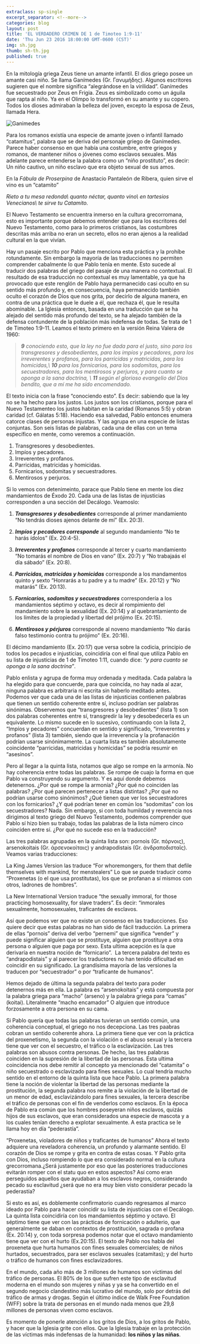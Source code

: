 ```yaml
---
extraclass: sp-single
excerpt_separator: <!--more-->
categories: blog
layout: post
title: 'EL VERDADERO CRIMEN DE 1 de Timoteo 1:9-11'
date: 'Thu Jun 23 2016 18:00:00 GMT-0600 (CST)'
img: sh.jpg
thumb: sh-th.jpg
published: true
---
```

En la mitología griega Zeus tiene un amante infantil. El dios griego posee un amante casi niño. Se llama Ganímedes (Gr. Γανυμήδης).  Algunos escritores sugieren que el nombre significa “alegrándose en la virilidad”. Ganímedes fue secuestrado por Zeus en Frigia. Zeus es simbolizado como un águila que rapta al niño. Ya en el Olimpo lo transformó en su amante y su copero. Todos los dioses admiraban la belleza del joven, excepto la esposa de Zeus, llamada Hera.

<!--more-->
![Ganimedes](http://guayom.github.io/imperfectos/images/ganimedes.jpg "Ganímedes")

Para los romanos existía una especie de amante joven o infantil llamado “catamitus”,  palabra que se deriva del personaje griego de Ganímedes.  Parece haber consenso en que había una costumbre, entre griegos y romanos, de mantener niños o jóvenes como esclavos sexuales. Más adelante parece entenderse la palabra como un “niño prostituto”, es decir:  Un niño cautivo, un niño esclavo que era objeto sexual de sus amos.

En la _Fábula de Proserpina_ de Anastacio Pantaleón de Ribera, quien sirve el vino es un “catamito”

_Rieto a tu mesa redonda\\
quanto néctar, quanto vino\\
en tartesios Venecianos\\
te sirve tu Catamito._

El Nuevo Testamento se encuentra inmerso en la cultura grecorromana, esto es importante porque debemos entender que para los escritores del Nuevo Testamento, como para lo primeros cristianos, las costumbres descritas más arriba no eran un secreto, ellos no eran ajenos a la realidad cultural en la que vivían.  

Hay un pasaje escrito por Pablo que menciona esta práctica y la prohíbe rotundamente. Sin embargo la mayoría de las traducciones no permiten comprender cabalmente lo que Pablo tenía en mente. Esto sucede al traducir dos palabras del griego del pasaje de una manera no contextual. El resultado de esa traducción no contextual es muy lamentable, ya que ha provocado que este renglón de Pablo haya permanecido casi oculto en su sentido más profundo y, en consecuencia, haya permanecido también oculto el corazón de Dios que nos grita, por decirlo de alguna manera, en contra de una práctica que le duele a él, que rechaza él, que le resulta abominable. La Iglesia entonces, basada en una traducción que se ha alejado del sentido más profundo del texto, se ha alejado también de la defensa contundente de la población más indefensa de todas. Se trata de 1 de Timoteo 1:9-11.  Leamos el texto primero en la versión Reina Valera de 1960:

>_**9** conociendo esto, que la ley no fue dada para el justo, sino para los transgresores y desobedientes, para los impíos y pecadores, para los irreverentes y profanos, para los parricidas y matricidas, para los homicidas,\\
**10** para los fornicarios, para los sodomitas, para los secuestradores, para los mentirosos y perjuros, y para cuanto se oponga a la sana doctrina, \\
**11** según el glorioso evangelio del Dios bendito, que a mí me ha sido encomendado._

El texto inicia con la frase “conociendo esto”. Es decir: sabiendo que la ley no se ha hecho para los justos. Los justos son los cristianos, porque para el Nuevo Testamenteo los justos habitan en la caridad (Romanos 5:5) y obran caridad (cf. Gálatas 5:18). Haciendo esa salvedad, Pablo entonces enumera catorce clases de personas injustas. Y las agrupa en una especie de listas conjuntas. Son seis listas de palabras, cada una de ellas con un tema específico en mente, como veremos a continuación.  

1. Transgresores y desobedientes. 
2. Impíos y pecadores.
3. Irreverentes y profanos.
4. Parricidas, matricidas y homicidas.
5. Fornicarios, sodomitas y secuestradores.
6. Mentirosos y perjuros.

Si lo vemos con detenimeinto, parace que Pablo tiene en mente los diez mandamientos de Éxodo 20. Cada una de las listas de injusticias corresponden a una sección del Decálogo.  Veamoslo:  

1. *__Transgresores y desobedientes__* corresponde al primer mandamiento “No tendrás dioses ajenos delante de mí” (Ex. 20:3). 

2. *__Impíos y pecadores corresponde__* al segundo mandamiento “No te harás ídolos” (Ex. 20:4-5).

3. *__Irreverentes y profanos__* corresponde al tercer y cuarto mandamiento “No tomarás el nombre de Dios en vano” (Ex. 20:7) y “No trabajaás el día sábado” (Ex. 20:8).

4. *__Parricidas, matricidas y homicidas__* corresponde a los mandamentos quinto y sexto “Honrarás a tu padre y a tu madre” (Ex. 20:12) y “No matarás” (Ex. 20:13).

5. *__Fornicarios, sodomitas y secuestradores__* correspondería a los mandamientos séptimo y octavo, es decir al rompimiento del mandamiento sobre la sexualidad (Ex. 20:14) y al quebrantamiento de los límites de la propiedad y libertad del prójimo (Ex. 20:15).

6. *__Mentirosos y pérjuros__* corresponde al noveno mandamiento “No darás falso testimonio contra tu prójimo” (Ex. 20:16).

El décimo mandamiento (Ex. 20:17) que versa sobre la codicia, principio de todos los pecados e injusticias, coincidiría con el final que utiliza Pablo en su lista de injusticias de 1 de Timoteo 1:11, cuando dice: _“y para cuanto se oponga a la sana doctrina”_.

Pablo enlista y agrupa de forma muy ordenada y meditada. Cada palabra la ha elegido para que concuerde, para que coincida, no hay nada al azar, ninguna palabra es arbitraria ni escrita sin haberlo meditado antes. Podemos ver que cada una de las listas de injusticias contienen palabras que tienen un sentido coherente entre sí, incluso podrían ser palabras sinónimas. Observemos que “transgresores y desobedientes” (lista 1) son dos palabras coherentes entre sí, transgredir la ley y desobedecerla es un equivalente. Lo mismo sucede en lo sucesivo, continuando con la lista 2,  “Impíos y pecadores” concuerdan en sentido y significado, “irreverentes y profanos” (lista 3) también, siendo que la irreverencia y la profanación podrían usarse sinónimamente. La cuarta lista es también absolutamente coincidente “parricidas, matricidas y homicidas” se podría resumir en “asesinos”.

Pero al llegar a la quinta lista, notamos que algo se rompe en la armonía. No hay coherencia entre todas las palabras. Se rompe de cuajo la forma en que Pablo va construyendo su argumento.  Y es aquí donde debemos detenernos. ¿Por qué se rompe la armonía? ¿Por qué no coinciden las palabras? ¿Por qué parecen pertenecer a listas distintas? ¿Por qué no podrían usarse como sinónimos?  ¿Qué tienen que ver los secuestradores con los fornicarios? ¿Y qué podrían tener en común los “sodomitas” con los secuestradores? Nada.  Sin embargo, si con toda humildad y reverencia nos dirigimos al texto griego del Nuevo Testamento, podemos comprender que Pablo sí hizo bien su trabajo, todas las palabras de la lista número cinco coinciden entre sí. ¿Por qué no sucede eso en la traducción?

Las tres palabras agrupadas en la quinta lista son: pornois (Gr. πόρνοις), arsenokoitais (Gr. ἀρσενοκοίταις) y andrapodistais (Gr. ἀνδραποδισταῖς).  Veamos varias traducciones:  

La King James Version las traduce “For whoremongers, for them that defile themselves with mankind, for menstealers” Lo que se puede traducir como “Proxenetas (o el que usa prostitutas), los que se profanan a sí mismos con otros, ladrones de hombres”.

La New International Version traduce “the sexually immoral, for those practicing homosexuality, for slave traders”. Es decir: “inmorales sexualmente, homosexuales, traficantes de esclavos.

Así que podemos ver que no existe un consenso en las traducciones. Eso quiere decir que estas palabras no han sido de fácil traducción.  La primera de ellas “pornois” deriva del verbo “pernemi” que significa “vender” y puede significar alguien que se prostituye, alguien que prostituye a otra persona o alguien que paga por sexo.  Esta ultima acepción es la que derivaría en nuestra noción de “fornicario”.  La tercera palabra del texto es “andrapodistais” y al parecer los traductores no han tenido dificultad en coincidir en su significado. La grandísima mayoría de las versiones la traducen por “secuestrador” o por “traficante de humanos”.

Hemos dejado de última la segunda palabra del texto para poder detenernos más en ella. La palabra es “arsenokoitais” y está compuesta por la palabra griega para “macho” (arseno) y la palabra griega para “camas” (koitai). Literalmente “macho encamador” O alguien que introduce forzosamente a otra persona en su cama.

Si Pablo quería que todas las palabras tuvieran un sentido común, una coherencia conceptual, el griego no nos decepciona.  Las tres paabras cobran un sentido coherente ahora. La primera tiene que ver con la práctica del proxenetismo, la segunda con la violación o el abuso sexual y la tercera tiene que ver con el secuestro, el tráfico o la esclavización. Las tres palabras son abusos contra personas. De hecho, las tres palabras coinciden en la supresión de la libertad de las personas. Esta ultima coincidencia nos debe remitir al concepto ya mencionado del “catamita” o niño secuestrado o esclavizado para fines sexuales.  Lo cual tendría mucho sentido en el entorno de la quinta lista que hace Pablo. La primera palabra tiene la noción de violentar la libertad de las personas mediante la prostitución, la segunda palabra nos remite a la violación de la libertad de un menor de edad, esclavizándolo para fines sexuales, la tercera describe el tráfico de personas con el fin de venderlos como esclavos. En la época de Pablo era común que los hombres poseyeran niños esclavos, quizás hijos de sus esclavos, que eran considerados una especie de mascota y a los cuales tenían derecho a explotar sexualmente. A esta practica se le llama hoy en día “pederastía”.

“Proxenetas, violadores de niños y traficantes de humanos” Ahora el texto adquiere una reveladora coherencia, un profundo y alarmante sentido. El corazón de Dios se rompe y grita en contra de estas cosas. Y Pablo grita con Dios, incluso rompiendo lo que era considerado normal en la cultura grecorromana.¿Será justamente por eso que las posteriores traducciones evitarán romper con el statu quo en estos aspectos? Así como eran perseguidos aquellos que ayudaban a los esclavos negros, considerando pecado su esclavitud ¿será que no era muy bien visto considerar pecado la pederastía?

Si esto es así, es doblemente confirmatorio cuando regresamos al marco ideado por Pablo para hacer coincidir su lista de injusticias con el Decálogo. La quinta lista coincidiría con los mandamientos séptimo y octavo. El séptimo tiene que ver con las prácticas de fornicación o adulterio, que generalmente se daban en contextos de prostitución, sagrada o profana (Ex. 20:14) y, con toda sorpresa podemos notar que el octavo mandamiento tiene que ver con el hurto (Ex.20:15).  El texto de Pablo nos habla del proxeneta que hurta humanos con fines sexuales comerciales; de niños hurtados, secuestrados, para ser esclavos sexuales (catamitas); y del hurto o tráfico de humanos con fines esclavizadores.  

En el mundo, cada año más de 3 millones de humanos son víctimas del tráfico de personas. El 80% de los que sufren este tipo de esclavitud moderna en el mundo son mujeres y niñas y ya se ha convertido en el segundo negocio clandestino más lucrativo del mundo, solo por detrás del tráfico de armas y drogas. Según el último índice de Walk Free Foundation (WFF) sobre la trata de personas en el mundo nada menos que 29,8 millones de personas viven como esclavos.

Es momento de ponerle atención a los gritos de Dios, a los gritos de Pablo, y hacer que la Iglesia grite con ellos. Que la Iglesia trabaje en la protección de las víctimas más indefensas de la humanidad: __los niños y las niñas__.
